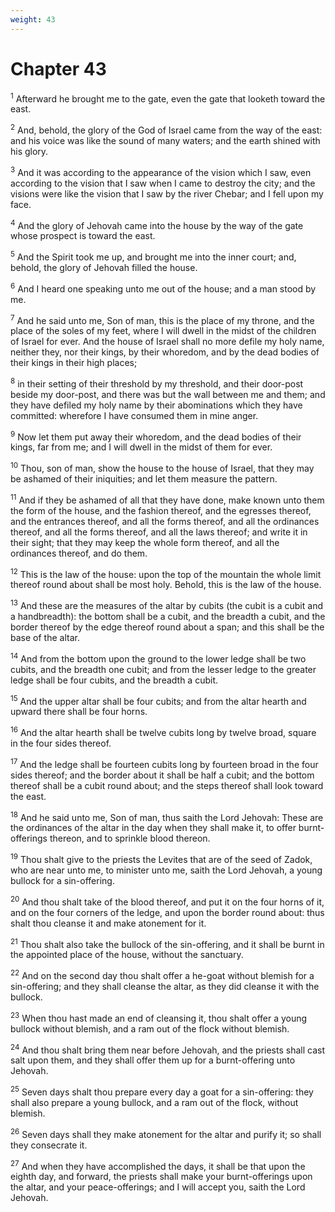 ```yaml
---
weight: 43
---
```


# Chapter 43

<sup>1</sup> Afterward he brought me to the gate, even the gate that looketh toward the east. 

<sup>2</sup> And, behold, the glory of the God of Israel came from the way of the east: and his voice was like the sound of many waters; and the earth shined with his glory. 

<sup>3</sup> And it was according to the appearance of the vision which I saw, even according to the vision that I saw when I came to destroy the city; and the visions were like the vision that I saw by the river Chebar; and I fell upon my face. 

<sup>4</sup> And the glory of Jehovah came into the house by the way of the gate whose prospect is toward the east. 

<sup>5</sup> And the Spirit took me up, and brought me into the inner court; and, behold, the glory of Jehovah filled the house. 

<sup>6</sup> And I heard one speaking unto me out of the house; and a man stood by me. 

<sup>7</sup> And he said unto me, Son of man, this is the place of my throne, and the place of the soles of my feet, where I will dwell in the midst of the children of Israel for ever. And the house of Israel shall no more defile my holy name, neither they, nor their kings, by their whoredom, and by the dead bodies of their kings in their high places; 

<sup>8</sup> in their setting of their threshold by my threshold, and their door-post beside my door-post, and there was but the wall between me and them; and they have defiled my holy name by their abominations which they have committed: wherefore I have consumed them in mine anger. 

<sup>9</sup> Now let them put away their whoredom, and the dead bodies of their kings, far from me; and I will dwell in the midst of them for ever. 

<sup>10</sup> Thou, son of man, show the house to the house of Israel, that they may be ashamed of their iniquities; and let them measure the pattern. 

<sup>11</sup> And if they be ashamed of all that they have done, make known unto them the form of the house, and the fashion thereof, and the egresses thereof, and the entrances thereof, and all the forms thereof, and all the ordinances thereof, and all the forms thereof, and all the laws thereof; and write it in their sight; that they may keep the whole form thereof, and all the ordinances thereof, and do them. 

<sup>12</sup> This is the law of the house: upon the top of the mountain the whole limit thereof round about shall be most holy. Behold, this is the law of the house. 

<sup>13</sup> And these are the measures of the altar by cubits (the cubit is a cubit and a handbreadth): the bottom shall be a cubit, and the breadth a cubit, and the border thereof by the edge thereof round about a span; and this shall be the base of the altar. 

<sup>14</sup> And from the bottom upon the ground to the lower ledge shall be two cubits, and the breadth one cubit; and from the lesser ledge to the greater ledge shall be four cubits, and the breadth a cubit. 

<sup>15</sup> And the upper altar shall be four cubits; and from the altar hearth and upward there shall be four horns. 

<sup>16</sup> And the altar hearth shall be twelve cubits long by twelve broad, square in the four sides thereof. 

<sup>17</sup> And the ledge shall be fourteen cubits long by fourteen broad in the four sides thereof; and the border about it shall be half a cubit; and the bottom thereof shall be a cubit round about; and the steps thereof shall look toward the east. 

<sup>18</sup> And he said unto me, Son of man, thus saith the Lord Jehovah: These are the ordinances of the altar in the day when they shall make it, to offer burnt-offerings thereon, and to sprinkle blood thereon. 

<sup>19</sup> Thou shalt give to the priests the Levites that are of the seed of Zadok, who are near unto me, to minister unto me, saith the Lord Jehovah, a young bullock for a sin-offering. 

<sup>20</sup> And thou shalt take of the blood thereof, and put it on the four horns of it, and on the four corners of the ledge, and upon the border round about: thus shalt thou cleanse it and make atonement for it. 

<sup>21</sup> Thou shalt also take the bullock of the sin-offering, and it shall be burnt in the appointed place of the house, without the sanctuary. 

<sup>22</sup> And on the second day thou shalt offer a he-goat without blemish for a sin-offering; and they shall cleanse the altar, as they did cleanse it with the bullock. 

<sup>23</sup> When thou hast made an end of cleansing it, thou shalt offer a young bullock without blemish, and a ram out of the flock without blemish. 

<sup>24</sup> And thou shalt bring them near before Jehovah, and the priests shall cast salt upon them, and they shall offer them up for a burnt-offering unto Jehovah. 

<sup>25</sup> Seven days shalt thou prepare every day a goat for a sin-offering: they shall also prepare a young bullock, and a ram out of the flock, without blemish. 

<sup>26</sup> Seven days shall they make atonement for the altar and purify it; so shall they consecrate it. 

<sup>27</sup> And when they have accomplished the days, it shall be that upon the eighth day, and forward, the priests shall make your burnt-offerings upon the altar, and your peace-offerings; and I will accept you, saith the Lord Jehovah. 


